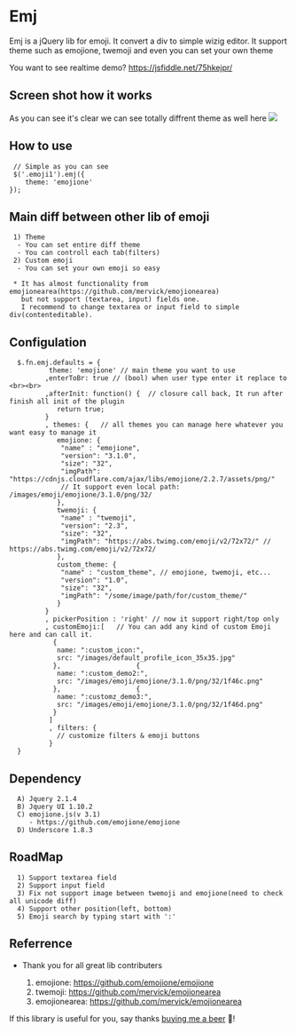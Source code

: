 # Emj
Emj is a jQuery lib for emoji. It convert a div to simple wizig editor.
It support theme such as emojione, twemoji and even you can set your own theme

You want to see realtime demo? https://jsfiddle.net/75hkejpr/ 

## Screen shot how it works 
As you can see it's clear we can see totally diffrent theme as well here
<img src='https://user-images.githubusercontent.com/2743415/29703976-c7e7b070-89b2-11e7-88e7-8b48e719cc31.png'>

## How to use

```
 // Simple as you can see
 $('.emoji1').emj({
    theme: 'emojione'
});
```

## Main diff between other lib of emoji
```
 1) Theme 
  - You can set entire diff theme 
  - You can controll each tab(filters) 
 2) Custom emoji 
  - You can set your own emoji so easy
  
 * It has almost functionality from emojionearea(https://github.com/mervick/emojionearea) 
   but not support (textarea, input) fields one. 
   I recommend to change textarea or input field to simple div(contenteditable).
```


## Configulation 

```
  $.fn.emj.defaults = {
          theme: 'emojione' // main theme you want to use
         ,enterToBr: true // (bool) when user type enter it replace to <br><br>
         ,afterInit: function() {  // closure call back, It run after finish all init of the plugin
            return true;
         }
         , themes: {   // all themes you can manage here whatever you want easy to manage it 
            emojione: {
             "name" : "emojione",
             "version": "3.1.0",
             "size": "32",
             "imgPath": "https://cdnjs.cloudflare.com/ajax/libs/emojione/2.2.7/assets/png/"
             // It support even local path: /images/emoji/emojione/3.1.0/png/32/
            },
            twemoji: {
             "name" : "twemoji",
             "version": "2.3",
             "size": "32",
             "imgPath": "https://abs.twimg.com/emoji/v2/72x72/" // https://abs.twimg.com/emoji/v2/72x72/
            },
            custom_theme: {
             "name" : "custom_theme", // emojione, twemoji, etc...
             "version": "1.0",
             "size": "32",
             "imgPath": "/some/image/path/for/custom_theme/" 
            }
         }
         , pickerPosition : 'right' // now it support right/top only 
         , customEmoji:[   // You can add any kind of custom Emoji here and can call it. 
           {
            name: ":custom_icon:",
            src: "/images/default_profile_icon_35x35.jpg"
           },					{
            name: ":custom_demo2:",
            src: "/images/emoji/emojione/3.1.0/png/32/1f46c.png"
           },					{
            name: ":customz_demo3:",
            src: "/images/emoji/emojione/3.1.0/png/32/1f46d.png"
           }
          ]
          , filters: {
            // customize filters & emoji buttons           
          } 
  }        
```

## Dependency
```
  A) Jquery 2.1.4
  B) Jquery UI 1.10.2
  C) emojione.js(v 3.1)
     - https://github.com/emojione/emojione
  D) Underscore 1.8.3

```

## RoadMap
```
  1) Support textarea field
  2) Support input field
  3) Fix not support image between twemoji and emojione(need to check all unicode diff) 
  4) Support other position(left, bottom)
  5) Emoji search by typing start with ':'

```

## Referrence
- Thank you for all great lib contributers 

  1) emojione: https://github.com/emojione/emojione
  2) twemoji: https://github.com/mervick/emojionearea
  3) emojionearea: https://github.com/mervick/emojionearea 


If this library is useful for you, say thanks <a href='https://paypal.me/jeonhwanwon' target='_blank'>buying me a beer</a> :beer:!
